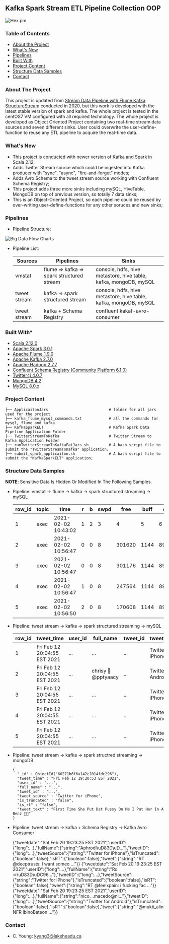 ## Kafka Spark Stream ETL Pipeline Collection OOP
![Hex.pm](https://img.shields.io/hexpm/l/plug?logo=Apache&logoColor=%23ff0000&style=flat-square)

### Table of Contents
* [About the Project](#about-the-project)
* [What's New](#what's-new)
* [Pipelines](#pipelines)  
* [Built With](#built-with)
* [Project Content](#project-content)
* [Structure Data Samples](#structure-data-samples)
* [Contact](#contact)

### About The Project
This project is updated from [Stream Data Pipeline with Flume Kafka StructureStream](https://github.com/mlmaster1995/Flume_Kafka_StructureStream_ELT) 
conducted in 2020, but this work is developed with the latest stable version of spark and kafka. The whole project is tested in the centOS7 VM configured with all required technology.
The whole project is developed as Object Oriented Project containing two real-time stream data sources and seven different sinks. User could overwrite the
user-define-function to reuse any ETL pipeline to acquire the real-time data.

### What's New
* This project is conducted with newer version of Kafka and Spark in Scala 2.12;
* Adds Twitter Stream source which could be ingested into Kafka producer with "sync", "async", "fire-and-forget" modes;
* Adds Avro Schema to the tweet stream source working with Confluent Schema Registry;  
* This project adds three more sinks including mySQL, HiveTable, MongoDB on top of previous version, so totally 7 data sinks;
* This is an Object-Oriented Project, so each pipeline could be reused by over-writing user-define-functions for any other soruces and new sinks;

### Pipelines
* Pipeline Structure:

![Big Data Flow Charts](https://user-images.githubusercontent.com/55723894/107840061-9ac6ee00-6d7d-11eb-932f-3b63d6522b5b.jpeg)

* Pipeline List:


    |    Sources   |                  Pipelines                   |                               Sinks                                 |
    | ------------ | -------------------------------------------- | ------------------------------------------------------------------- |
    |    vmstat    |   flume => kafka => spark structured stream  |   console, hdfs, hive metastore, hive table, kafka, mongoDB, mySQL  |
    | tweet stream |   kafka => spark structured stream           |   console, hdfs, hive metastore, hive table, kafka, mongoDB, mySQL  |
    | tweet stream |   kafka + Schema Registry                    |                  confluent kakaf-avro-consumer                      |

### Built With*
* [Scala 2.12.0](https://www.scala-lang.org/download/2.12.10.html)
* [Apache Spark 3.0.1](https://spark.apache.org/docs/2.1.1/)
* [Apache Flume 1.9.0](https://flume.apache.org/releases/1.5.2.html)
* [Apache Kafka 2.7.0](https://kafka.apache.org/0102/documentation.html)
* [Apache Hadoop 2.7.7](https://hadoop.apache.org/)
* [Confluent Schema Registry (Community Platform 6.1.0)](https://www.confluent.io/download/)  
* [Twitter4j 4.0.7](http://twitter4j.org/en/index.html)
* [MongoDB 4.2](https://www.mongodb.com/)
* [MySQL 8.0.x](https://www.mysql.com/)

### Project Content

    ├── ApplicaitonJars                           # folder for all jars used for the project
    ├── kafka_flume_mysql_commands.txt            # all the commands for mysql, flume and kafka
    ├── KafkaSparkELT                             # Kafka Spark Data Pipeline Application Folder
    ├── TwitterStreamToKafka                      # Twitter Stream to Kafka Application Folder
    ├── runTwitterStreamToKafkaFatJars.sh         # A bash script file to submit the "TwitterStreamToKafka" application;
    ├── submit_spark_applicaiton.sh               # A bash script file to submit the "KafkaSparkELT" application; 

### Structure Data Samples
**NOTE**: Sensitive Data Is Hidden Or Modified In The Following Samples. 

* Pipeline: vmstat -> flume -> kafka -> spark structured streaming -> mySQL

 
    | row_id | topic | time                | r    | b    | swpd | free   | buff | cache   | si   | so   | bi   | bo   | in_val | cs   | us   | sy   | id   | wa   | st   |
    |--------|-------|---------------------|------|------|------|--------|------|---------|------|------|------|------|--------|------|------|------|------|------|------|
    |      1 | exec  | 2021-02-02 10:43:02 | 1    | 2    | 3    | 4      | 5    | 6       | 7    | 8    | 9    | 10   | 11     | 12   | 13   | 14   | 15   | 16   | 17   |
    |      2 | exec  | 2021-02-02 10:56:47 | 0    | 0    | 8    | 301620 | 1144 | 8950572 | 0    | 0    | 0    | 35   | 1706   | 1672 | 6    | 2    | 92   | 0    | 0    |
    |      3 | exec  | 2021-02-02 10:56:47 | 0    | 0    | 8    | 301176 | 1144 | 8950576 | 0    | 0    | 0    | 0    | 1469   | 1540 | 4    | 2    | 95   | 0    | 0    |
    |      4 | exec  | 2021-02-02 10:56:47 | 1    | 0    | 8    | 247564 | 1144 | 8950612 | 0    | 0    | 0    | 0    | 3564   | 3661 | 15   | 4    | 81   | 0    | 0    |
    |      5 | exec  | 2021-02-02 10:56:50 | 2    | 0    | 8    | 170608 | 1144 | 8919396 | 0    | 0    | 0    | 0    | 5363   | 4051 | 35   | 5    | 60   | 0    | 0    |
   

* Pipeline: tweet stream -> kafka -> spark structured streaming -> mySQL


    | row_id | tweet_time                   | user_id  | full_name           | tweet_id  | tweet_source        | is_truncated | is_rt | tweet_text                         |
    |--------|------------------------------|----------|---------------------|-----------|---------------------|--------------|-------|------------------------------------|
    |      1 | Fri Feb 12 20:04:55 EST 2021 |   ...    |      ...            |   ...     | Twitter for iPhone  | false        | false | just ordered ... 🥰 ...       ...  |
    |      2 | Fri Feb 12 20:04:55 EST 2021 |   ...    | chrisy 🌼@pptyaacy  |   ...     | Twitter for Android | false        | false | @bluexjjkyu okeyyy,           ...  |
    |      3 | Fri Feb 12 20:04:55 EST 2021 |   ...    |      ...            |   ...     | Twitter for iPhone  | false        | false | RT @uhprome: I really         ...  |
    |      4 | Fri Feb 12 20:04:55 EST 2021 |   ...    |      ...            |  ...      | Twitter for iPhone  | false        | false | RT @thesecret: Every          ...  |
    |      5 | Fri Feb 12 20:04:55 EST 2021 |   ...    |      ...            |   ...     | Twitter for iPhone  | false        | false | RT @ferbIatin: the            ...  |

* Pipeline: tweet stream -> kafka -> spark structred streaming -> mongoDB
  

      {
        "_id" : ObjectId("60271b6f6a142c2014fdc296"),
        "tweet_time" : "Fri Feb 12 19:20:53 EST 2021",
        "user_id" : "...",
        "full_name" : "...",
        "tweet_id" : "...",
        "tweet_source" : "Twitter for iPhone",
        "is_truncated" : "false",
        "is_rt" : "false",
        "tweet_text" : "First Time She Put Dat Pussy On Me I Put Her In A Benz 🤞🏽"
      }

* Pipeline: tweet stream -> kafka + Schema Registry -> Kafka Avro Consumer 
    
     
     {"tweetdate":"Sat Feb 20 19:23:25 EST 2021","userID":{"long":...},"fullName":{"string":"Aphrodi\uD83D\uD..."},"tweetID":{"long":...},"tweetSource":{"string":"Twitter for iPhone"},"isTruncated":{"boolean":false},"isRT":{"boolean":false},"tweet":{"string":"RT @deeptrusts: I want someo ..."}}
     {"tweetdate":"Sat Feb 20 19:23:25 EST 2021","userID":{"long":...},"fullName":{"string":"Ro ♒\uD83D\uDC96..."},"tweetID":{"long":...},"tweetSource":{"string":"Twitter for iPhone"},"isTruncated":{"boolean":false},"isRT":{"boolean":false},"tweet":{"string":"RT @feelxpain: i fucking fac ..."}}
     {"tweetdate":"Sat Feb 20 19:23:25 EST 2021","userID":{"long":...},"fullName":{"string":"nico._.macedo@ni..."},"tweetID":{"long":...},"tweetSource":{"string":"Twitter for Android"},"isTruncated":{"boolean":false},"isRT":{"boolean":false},"tweet":{"string":"@mukti_alin NFR lbinoBateon ..."}}



### Contact
* C. Young: kyang3@lakeheadu.ca
